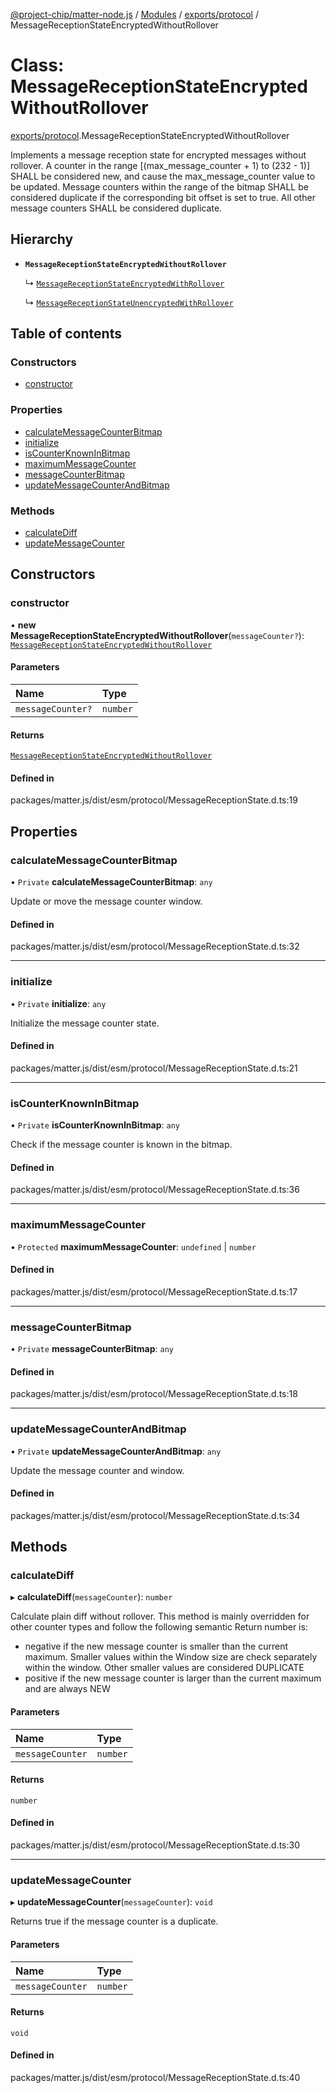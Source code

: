 [@project-chip/matter-node.js](../README.md) / [Modules](../modules.md) / [exports/protocol](../modules/exports_protocol.md) / MessageReceptionStateEncryptedWithoutRollover

# Class: MessageReceptionStateEncryptedWithoutRollover

[exports/protocol](../modules/exports_protocol.md).MessageReceptionStateEncryptedWithoutRollover

Implements a message reception state for encrypted messages without rollover.
A counter in the range [(max_message_counter + 1) to (232 - 1)] SHALL be considered new, and cause the
max_message_counter value to be updated.
Message counters within the range of the bitmap SHALL be considered duplicate if the corresponding bit
offset is set to true. All other message counters SHALL be considered duplicate.

## Hierarchy

- **`MessageReceptionStateEncryptedWithoutRollover`**

  ↳ [`MessageReceptionStateEncryptedWithRollover`](exports_protocol.MessageReceptionStateEncryptedWithRollover.md)

  ↳ [`MessageReceptionStateUnencryptedWithRollover`](exports_protocol.MessageReceptionStateUnencryptedWithRollover.md)

## Table of contents

### Constructors

- [constructor](exports_protocol.MessageReceptionStateEncryptedWithoutRollover.md#constructor)

### Properties

- [calculateMessageCounterBitmap](exports_protocol.MessageReceptionStateEncryptedWithoutRollover.md#calculatemessagecounterbitmap)
- [initialize](exports_protocol.MessageReceptionStateEncryptedWithoutRollover.md#initialize)
- [isCounterKnownInBitmap](exports_protocol.MessageReceptionStateEncryptedWithoutRollover.md#iscounterknowninbitmap)
- [maximumMessageCounter](exports_protocol.MessageReceptionStateEncryptedWithoutRollover.md#maximummessagecounter)
- [messageCounterBitmap](exports_protocol.MessageReceptionStateEncryptedWithoutRollover.md#messagecounterbitmap)
- [updateMessageCounterAndBitmap](exports_protocol.MessageReceptionStateEncryptedWithoutRollover.md#updatemessagecounterandbitmap)

### Methods

- [calculateDiff](exports_protocol.MessageReceptionStateEncryptedWithoutRollover.md#calculatediff)
- [updateMessageCounter](exports_protocol.MessageReceptionStateEncryptedWithoutRollover.md#updatemessagecounter)

## Constructors

### constructor

• **new MessageReceptionStateEncryptedWithoutRollover**(`messageCounter?`): [`MessageReceptionStateEncryptedWithoutRollover`](exports_protocol.MessageReceptionStateEncryptedWithoutRollover.md)

#### Parameters

| Name | Type |
| :------ | :------ |
| `messageCounter?` | `number` |

#### Returns

[`MessageReceptionStateEncryptedWithoutRollover`](exports_protocol.MessageReceptionStateEncryptedWithoutRollover.md)

#### Defined in

packages/matter.js/dist/esm/protocol/MessageReceptionState.d.ts:19

## Properties

### calculateMessageCounterBitmap

• `Private` **calculateMessageCounterBitmap**: `any`

Update or move the message counter window.

#### Defined in

packages/matter.js/dist/esm/protocol/MessageReceptionState.d.ts:32

___

### initialize

• `Private` **initialize**: `any`

Initialize the message counter state.

#### Defined in

packages/matter.js/dist/esm/protocol/MessageReceptionState.d.ts:21

___

### isCounterKnownInBitmap

• `Private` **isCounterKnownInBitmap**: `any`

Check if the message counter is known in the bitmap.

#### Defined in

packages/matter.js/dist/esm/protocol/MessageReceptionState.d.ts:36

___

### maximumMessageCounter

• `Protected` **maximumMessageCounter**: `undefined` \| `number`

#### Defined in

packages/matter.js/dist/esm/protocol/MessageReceptionState.d.ts:17

___

### messageCounterBitmap

• `Private` **messageCounterBitmap**: `any`

#### Defined in

packages/matter.js/dist/esm/protocol/MessageReceptionState.d.ts:18

___

### updateMessageCounterAndBitmap

• `Private` **updateMessageCounterAndBitmap**: `any`

Update the message counter and window.

#### Defined in

packages/matter.js/dist/esm/protocol/MessageReceptionState.d.ts:34

## Methods

### calculateDiff

▸ **calculateDiff**(`messageCounter`): `number`

Calculate plain diff without rollover.
This method is mainly overridden for other counter types and follow the following semantic
Return number is:
* negative if the new message counter is smaller than the current maximum. Smaller values within the Window size
  are check separately within the window. Other smaller values are considered DUPLICATE
* positive if the new message counter is larger than the current maximum and are always NEW

#### Parameters

| Name | Type |
| :------ | :------ |
| `messageCounter` | `number` |

#### Returns

`number`

#### Defined in

packages/matter.js/dist/esm/protocol/MessageReceptionState.d.ts:30

___

### updateMessageCounter

▸ **updateMessageCounter**(`messageCounter`): `void`

Returns true if the message counter is a duplicate.

#### Parameters

| Name | Type |
| :------ | :------ |
| `messageCounter` | `number` |

#### Returns

`void`

#### Defined in

packages/matter.js/dist/esm/protocol/MessageReceptionState.d.ts:40
